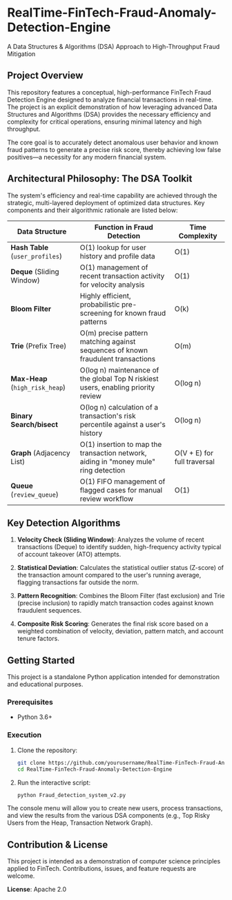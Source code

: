 # RealTime-FinTech-Fraud-Anomaly-Detection-Engine

A Data Structures & Algorithms (DSA) Approach to High-Throughput Fraud Mitigation

## Project Overview

This repository features a conceptual, high-performance FinTech Fraud Detection Engine designed to analyze financial transactions in real-time. The project is an explicit demonstration of how leveraging advanced Data Structures and Algorithms (DSA) provides the necessary efficiency and complexity for critical operations, ensuring minimal latency and high throughput.

The core goal is to accurately detect anomalous user behavior and known fraud patterns to generate a precise risk score, thereby achieving low false positives—a necessity for any modern financial system.

## Architectural Philosophy: The DSA Toolkit

The system's efficiency and real-time capability are achieved through the strategic, multi-layered deployment of optimized data structures. Key components and their algorithmic rationale are listed below:

| Data Structure | Function in Fraud Detection | Time Complexity |
|----------------|----------------------------|-----------------|
| **Hash Table** (`user_profiles`) | O(1) lookup for user history and profile data | O(1) |
| **Deque** (Sliding Window) | O(1) management of recent transaction activity for velocity analysis | O(1) |
| **Bloom Filter** | Highly efficient, probabilistic pre-screening for known fraud patterns | O(k) |
| **Trie** (Prefix Tree) | O(m) precise pattern matching against sequences of known fraudulent transactions | O(m) |
| **Max-Heap** (`high_risk_heap`) | O(log n) maintenance of the global Top N riskiest users, enabling priority review | O(log n) |
| **Binary Search/bisect** | O(log n) calculation of a transaction's risk percentile against a user's history | O(log n) |
| **Graph** (Adjacency List) | O(1) insertion to map the transaction network, aiding in "money mule" ring detection | O(V + E) for full traversal |
| **Queue** (`review_queue`) | O(1) FIFO management of flagged cases for manual review workflow | O(1) |

## Key Detection Algorithms

1. **Velocity Check (Sliding Window)**: Analyzes the volume of recent transactions (Deque) to identify sudden, high-frequency activity typical of account takeover (ATO) attempts.

2. **Statistical Deviation**: Calculates the statistical outlier status (Z-score) of the transaction amount compared to the user's running average, flagging transactions far outside the norm.

3. **Pattern Recognition**: Combines the Bloom Filter (fast exclusion) and Trie (precise inclusion) to rapidly match transaction codes against known fraudulent sequences.

4. **Composite Risk Scoring**: Generates the final risk score based on a weighted combination of velocity, deviation, pattern match, and account tenure factors.

## Getting Started

This project is a standalone Python application intended for demonstration and educational purposes.

### Prerequisites

- Python 3.6+

### Execution

1. Clone the repository:
   ```bash
   git clone https://github.com/yourusername/RealTime-FinTech-Fraud-Anomaly-Detection-Engine.git
   cd RealTime-FinTech-Fraud-Anomaly-Detection-Engine
   ```

2. Run the interactive script:
   ```bash
   python Fraud_detection_system_v2.py
   ```

The console menu will allow you to create new users, process transactions, and view the results from the various DSA components (e.g., Top Risky Users from the Heap, Transaction Network Graph).

## Contribution & License

This project is intended as a demonstration of computer science principles applied to FinTech. Contributions, issues, and feature requests are welcome.

**License**: Apache 2.0

